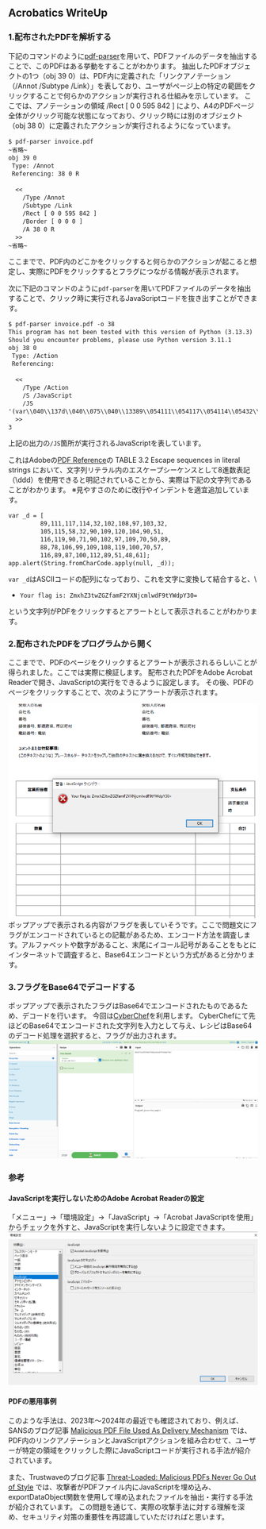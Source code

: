 ## Acrobatics WriteUp

### 1.配布されたPDFを解析する
下記のコマンドのように[pdf-parser](https://blog.didierstevens.com/programs/pdf-tools/)を用いて、PDFファイルのデータを抽出することで、このPDFはある挙動をすることがわかります。
抽出したPDFオブジェクトの1つ（obj 39 0）は、PDF内に定義された「リンクアノテーション（/Annot /Subtype /Link）」を表しており、ユーザがページ上の特定の範囲をクリックすることで何らかのアクションが実行される仕組みを示しています。
ここでは、アノテーションの領域 /Rect [ 0 0 595 842 ] により、A4のPDFページ全体がクリック可能な状態になっており、クリック時には別のオブジェクト（obj 38 0）に定義されたアクションが実行されるようになっています。

```
$ pdf-parser invoice.pdf
~省略~
obj 39 0
 Type: /Annot
 Referencing: 38 0 R

  <<
    /Type /Annot
    /Subtype /Link
    /Rect [ 0 0 595 842 ]
    /Border [ 0 0 0 ]
    /A 38 0 R
  >>
~省略~
```
ここまでで、PDF内のどこかをクリックすると何らかのアクションが起こると想定し、実際にPDFをクリックするとフラグにつながる情報が表示されます。

次に下記のコマンドのように`pdf-parser`を用いてPDFファイルのデータを抽出することで、クリック時に実行されるJavaScriptコードを抜き出すことができます。

```
$ pdf-parser invoice.pdf -o 38
This program has not been tested with this version of Python (3.13.3)
Should you encounter problems, please use Python version 3.11.1
obj 38 0
 Type: /Action
 Referencing: 

  <<
    /Type /Action
    /S /JavaScript
    /JS '(var\\040\\137d\\040\\075\\040\\13389\\054111\\054117\\054114\\05432\\054102\\054108\\05497\\054103\\05432\\054105\\054115\\05458\\05432\\054\\040\\04090\\054109\\054120\\054104\\05490\\05451\\054116\\054119\\05490\\05471\\05490\\054102\\05497\\054109\\054\\040\\04070\\05450\\05489\\05488\\05478\\054106\\05499\\054109\\054108\\054119\\054100\\05470\\05457\\054116\\054\\040\\04089\\05487\\054100\\054112\\05489\\05451\\05448\\05461\\135\\073app\\056alert\\050String\\056fromCharCode\\056apply\\050null\\054\\040\\137d\\051\\051\\073)'
  >>
3
```
上記の出力の`/JS`箇所が実行されるJavaScriptを表しています。

これはAdobeの[PDF Reference](https://opensource.adobe.com/dc-acrobat-sdk-docs/pdfstandards/pdfreference1.7old.pdf)の TABLE 3.2 Escape sequences in literal strings において、文字列リテラル内のエスケープシーケンスとして8進数表記（\ddd）を使用できると明記されていることから、実際は下記の文字列であることがわかります。
※見やすさのために改行やインデントを適宜追加しています。

```
var _d = [
         89,111,117,114,32,102,108,97,103,32,
         105,115,58,32,90,109,120,104,90,51,
         116,119,90,71,90,102,97,109,70,50,89,
         88,78,106,99,109,108,119,100,70,57,
         116,89,87,100,112,89,51,48,61];
app.alert(String.fromCharCode.apply(null, _d));
```

`var _d`はASCIIコードの配列になっており、これを文字に変換して結合すると、\
- `Your flag is: ZmxhZ3twZGZfamF2YXNjcmlwdF9tYWdpY30=`

という文字列がPDFをクリックするとアラートとして表示されることがわかります。


### 2.配布されたPDFをプログラムから開く
ここまでで、PDFのページをクリックするとアラートが表示されるらしいことが得られました。ここでは実際に検証します。
配布されたPDFをAdobe Acrobat Readerで開き、JavaScriptの実行をできるように設定します。
その後、PDFのページをクリックすることで、次のようにアラートが表示されます。

![Adobe Acrobat Reader](Adobe-Acrobat-Reader-click.png)
ポップアップで表示される内容がフラグを表していそうです。ここで問題文にフラグがエンコードされているとの記載があるため、エンコード方法を調査します。アルファベットや数字があること、末尾にイコール記号があることをもとにインターネットで調査すると、Base64エンコードという方式があると分かります。

### 3.フラグをBase64でデコードする
ポップアップで表示されたフラグはBase64でエンコードされたものであるため、デコードを行います。
今回は[CyberChef](https://gchq.github.io/CyberChef/)を利用します。
CyberChefにて先ほどのBase64でエンコードされた文字列を入力として与え、レシピはBase64のデコード処理を選択すると、フラグが出力されます。
![CyberChef](base64-decode.png)

### 参考
#### JavaScriptを実行しないためのAdobe Acrobat Readerの設定
「メニュー」->「環境設定」->「JavaScript」->「Acrobat JavaScriptを使用」からチェックを外すと、JavaScriptを実行しないように設定できます。
![adove-setting](adove-setting.png)

#### PDFの悪用事例

このような手法は、2023年～2024年の最近でも確認されており、例えば、SANSのブログ記事 [Malicious PDF File Used As Delivery Mechanism](https://isc.sans.edu/diary/30848) では、PDF内のリンクアノテーションとJavaScriptアクションを組み合わせて、ユーザーが特定の領域をクリックした際にJavaScriptコードが実行される手法が紹介されています。

また、Trustwaveのブログ記事 [Threat-Loaded: Malicious PDFs Never Go Out of Style](https://www.trustwave.com/en-us/resources/blogs/spiderlabs-blog/threat-loaded-malicious-pdfs-never-go-out-of-style/) では、攻撃者がPDFファイル内にJavaScriptを埋め込み、exportDataObject関数を使用して埋め込まれたファイルを抽出・実行する手法が紹介されています。
この問題を通じて、実際の攻撃手法に対する理解を深め、セキュリティ対策の重要性を再認識していただければと思います。

